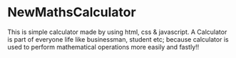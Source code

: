 # NewMathsCalculator
This is simple calculator made by using html, css &amp; javascript. A Calculator is part of everyone life like businessman, student etc; because calculator is used to perform mathematical operations more easily and fastly!!
